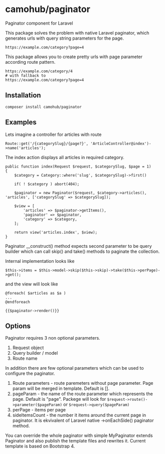 # camohub/paginator
Paginator component for Laravel

This package solves the problem with native Laravel paginator, 
which generates urls with query string parameters for the page.

```$xslt
https://example.com/category?page=4
```

This package allows you to create pretty urls 
with page parameter according route pattern.

```$xslt
https://example.com/category/4
# with fallback to
https://example.com/category?page=4
```

Installation
------------
```
composer install camohub/paginator
```

Examples
------------

Lets imagine a controller for articles with route
```$php
Route::get('/{categorySlug}/{page?}', 'ArticleController@index')->name('articles');
```
The index action displays all articles in required category.

```$php
public function index(Request $request, $categorySlug, $page = 1)
{
    $category = Category::where('slug', $categorySlug)->first()
    
    if( ! $category ) abort(404);
    
    $paginator = new Paginator($request, $category->articles(), 'articles', ['categorySlug' => $categorySlug]);

    $view = [
        'articles' => $paginator->getItems(),
        'paginator' => $paginator,
        'category' => $category,
    ];

    return view('articles.index', $view);
}
```
Paginator __construct() method expects second parameter to be query builder
which can call skip() and take() methods to paginate the collection.

Internal implementation looks like
```$php
$this->items = $this->model->skip($this->skip)->take($this->perPage)->get();
```
and the view will look like
```$php
@foreach( $articles as $a ) 
... 
@endforeach 

{{$paginator->render()}}
```

Options
-----------

Paginator requires 3 non optional parameters. 
1. Request object
2. Query builder / model
3. Route name

In addition there are few optional parameters which can be used to configure the paginator.
1. Route parameters - route paremeters without page parameter. Page param will be merged in template. Default is [].
2. pageParam - the name of the route parameter which represents the page. Default is "page".
Packege will look for `$request->route()->parameter($pageParam)` or `$request->query($pageParam)`
3. perPage - items per page
4. sideItemsCount - the number it items around the current page in paginator. It is ekvivalent 
of Laravel native ->onEachSide() paginator method. 

You can override the whole paginator with simple MyPaginator extends Paginator 
and also publish the template files and rewrites it. 
Current template is based on Bootstrap 4.
